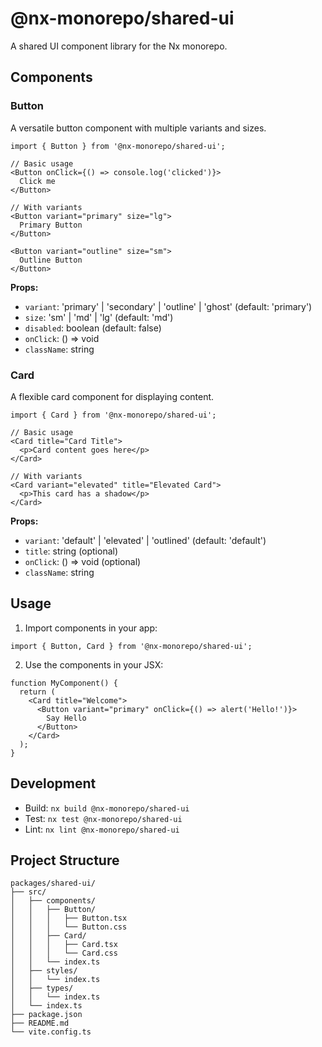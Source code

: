 # @nx-monorepo/shared-ui

A shared UI component library for the Nx monorepo.

## Components

### Button

A versatile button component with multiple variants and sizes.

```tsx
import { Button } from '@nx-monorepo/shared-ui';

// Basic usage
<Button onClick={() => console.log('clicked')}>
  Click me
</Button>

// With variants
<Button variant="primary" size="lg">
  Primary Button
</Button>

<Button variant="outline" size="sm">
  Outline Button
</Button>
```

**Props:**

- `variant`: 'primary' | 'secondary' | 'outline' | 'ghost' (default: 'primary')
- `size`: 'sm' | 'md' | 'lg' (default: 'md')
- `disabled`: boolean (default: false)
- `onClick`: () => void
- `className`: string

### Card

A flexible card component for displaying content.

```tsx
import { Card } from '@nx-monorepo/shared-ui';

// Basic usage
<Card title="Card Title">
  <p>Card content goes here</p>
</Card>

// With variants
<Card variant="elevated" title="Elevated Card">
  <p>This card has a shadow</p>
</Card>
```

**Props:**

- `variant`: 'default' | 'elevated' | 'outlined' (default: 'default')
- `title`: string (optional)
- `onClick`: () => void (optional)
- `className`: string

## Usage

1. Import components in your app:

```tsx
import { Button, Card } from '@nx-monorepo/shared-ui';
```

2. Use the components in your JSX:

```tsx
function MyComponent() {
  return (
    <Card title="Welcome">
      <Button variant="primary" onClick={() => alert('Hello!')}>
        Say Hello
      </Button>
    </Card>
  );
}
```

## Development

- Build: `nx build @nx-monorepo/shared-ui`
- Test: `nx test @nx-monorepo/shared-ui`
- Lint: `nx lint @nx-monorepo/shared-ui`

## Project Structure

```
packages/shared-ui/
├── src/
│   ├── components/
│   │   ├── Button/
│   │   │   ├── Button.tsx
│   │   │   └── Button.css
│   │   ├── Card/
│   │   │   ├── Card.tsx
│   │   │   └── Card.css
│   │   └── index.ts
│   ├── styles/
│   │   └── index.ts
│   ├── types/
│   │   └── index.ts
│   └── index.ts
├── package.json
├── README.md
└── vite.config.ts
```
